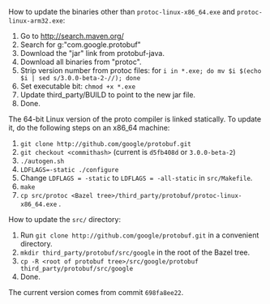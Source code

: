 How to update the binaries other than `protoc-linux-x86_64.exe` and `protoc-linux-arm32.exe`:

1. Go to http://search.maven.org/
2. Search for g:"com.google.protobuf"
3. Download the "jar" link from protobuf-java.
4. Download all binaries from "protoc".
5. Strip version number from protoc files: for `i in *.exe; do mv $i $(echo $i | sed s/3.0.0-beta-2-//); done`
6. Set executable bit: `chmod +x *.exe`
7. Update third_party/BUILD to point to the new jar file.
8. Done.

The 64-bit Linux version of the proto compiler is linked statically. To update it, do
the following steps on an x86_64 machine:

1. `git clone http://github.com/google/protobuf.git`
2. `git checkout <commithash>` (current is `d5fb408d` or `3.0.0-beta-2`)
3. `./autogen.sh`
4. `LDFLAGS=-static ./configure`
5. Change `LDFLAGS = -static` to `LDFLAGS = -all-static` in  `src/Makefile`.
6. `make`
7. `cp src/protoc <Bazel tree>/third_party/protobuf/protoc-linux-x86_64.exe` .

How to update the `src/` directory:

1. Run `git clone http://github.com/google/protobuf.git` in a convenient directory.
2. `mkdir third_party/protobuf/src/google` in the root of the Bazel tree.
3. `cp -R <root of protobuf tree>/src/google/protobuf third_party/protobuf/src/google`
4. Done.

The current version comes from commit `698fa8ee22`.

